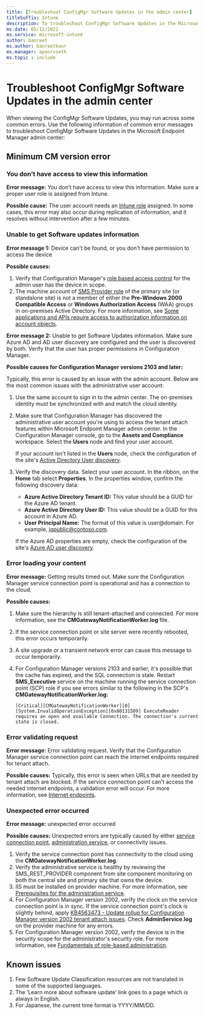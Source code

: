 ```yaml
---
title: [Troubleshoot ConfigMgr Software Updates in the admin center]
titleSuffix: Intune
description: To troubleshoot ConfigMgr Software Updates in the Microsoft Endpoint Manager admin center
ms.date: 05/12/2022
ms.service: microsoft-intune
author: banreet
ms.author: banreetkaur
ms.manager: apoorvseth
ms.topic : include
---
```




<!--13035723-->

# <a name="SoftwareUpdates"></a> Troubleshoot ConfigMgr Software Updates in the admin center


When viewing the ConfigMgr Software Updates, you may run across some common errors. Use the following information of common error messages to troubleshoot ConfigMgr Software Updates in the Microsoft Endpoint Manager admin center:

## Minimum CM version error

### You don’t have access to view this information

**Error message:** You don’t have access to view this information. Make sure a proper user role is assigned from Intune.

**Possible cause:** The user account needs an [Intune role](../../intune/fundamentals/role-based-access-control.md) assigned. In some cases, this error may also occur during replication of information, and it resolves without intervention after a few minutes.

### Unable to get Software updates information

**Error message 1:** Device can't be found, or you don't have permission to access the device

**Possible causes:**

1. Verify that Configuration Manager's [role based access control](configmgr\core\understand\fundamentals-of-role-based-administration.md) for the admin user has the device in scope.
2. The machine account of [SMS Provider role](configmgr\core\plan-design\hierarchy\plan-for-the-sms-provider.md) of the primary site (or standalone site) is not a member of either the **Pre-Windows 2000 Compatible Access** or **Windows Authorization Access** (WAA) groups in on-premises Active Directory. For more information, see [Some applications and APIs require access to authorization information on account objects](https://docs.microsoft.com/en-us/troubleshoot/windows-server/identity/apps-apis-require-access).

**Error message 2:** Unable to get Software Updates information. Make sure Azure AD and AD user discovery are configured and the user is discovered by both. Verify that the user has proper permissions in Configuration Manager.

**Possible causes for Configuration Manager versions 2103 and later:**

Typically, this error is caused by an issue with the admin account. Below are the most common issues with the administrative user account:

1. Use the same account to sign in to the admin center. The on-premises identity must be synchronized with and match the cloud identity.
2. Make sure that Configuration Manager has discovered the administrative user account you're using to access the tenant attach features within Microsoft Endpoint Manager admin center. In the Configuration Manager console, go to the **Assets and Compliance** workspace. Select the **Users** node and find your user account.

    If your account isn't listed in the **Users** node, check the configuration of the site's [Active Directory User discovery](configmgr\core\servers\deploy\configure\about-discovery-methods.md).

3. Verify the discovery data. Select your user account. In the ribbon, on the **Home** tab select **Properties**. In the properties window, confirm the following discovery data:

    - **Azure Active Directory Tenant ID:** This value should be a GUID for the Azure AD tenant.
    - **Azure Active Directory User ID:** This value should be a GUID for this account in Azure AD.
    - **User Principal Name:** The format of this value is user@domain. For example, jqpublic@contoso.com.

    If the Azure AD properties are empty, check the configuration of the site's [Azure AD user discovery](configmgr/core/servers/deploy/configure/about-discovery-methods.md).

### Error loading your content

**Error message:** Getting results timed out. Make sure the Configuration Manager service connection point is operational and has a connection to the cloud.

**Possible causes:**

1. Make sure the hierarchy is still tenant-attached and connected. For more information, see the **CMGatewayNotificationWorker.log** file.
2. If the service connection point or site server were recently rebooted, this error occurs temporarily.
3. A site upgrade or a transient network error can cause this message to occur temporarily.
4. For Configuration Manager versions 2103 and earlier, it's possible that the cache has expired, and the SQL connection is stale. Restart **SMS_Executive** service on the machine running the service connection point (SCP) role if you see errors similar to the following in the SCP's **CMGatewayNotificationWorker.log:**

    `[Critical][CMGatewayNotificationWorker][0][System.InvalidOperationException][0x80131509]
    ExecuteReader requires an open and available Connection. The connection's current state is closed.`

### Error validating request

**Error message:** Error validating request. Verify that the Configuration Manager service connection point can reach the internet endpoints required for tenant attach.

**Possible causes:** Typically, this error is seen when URLs that are needed by tenant attach are blocked. If the service connection point can't access the needed internet endpoints, a validation error will occur. For more information, see [Internet endpoints](configmgr/tenant-attach/prerequisites#internet-endpoints.md).

### Unexpected error occurred

**Error message:** unexpected error occurred

**Possible causes:** Unexpected errors are typically caused by either [service connection point](configmgr/core/servers/deploy/configure/about-the-service-connection-point.md), [administration service](configmgr/develop/adminservice/overview.md), or connectivity issues.

1. Verify the service connection point has connectivity to the cloud using the **CMGatewayNotificationWorker.log**.
2. Verify the administrative service is healthy by reviewing the SMS_REST_PROVIDER component from site component monitoring on both the central site and primary site that owns the device.
3. IIS must be installed on provider machine. For more information, see [Prerequisites for the administration service](configmgr/develop/adminservice/overview#prerequisites.md).
4. For Configuration Manager version 2002, verify the clock on the service connection point is in sync. If the service connection point's clock is slightly behind, apply [KB4563473 - Update rollup for Configuration Manager version 2002 tenant attach issues](https://support.microsoft.com/help/4563473). Check **AdminService.log** on the provider machine for any errors.
5. For Configuration Manager version 2002, verify the device is in the security scope for the administrator's security role. For more information, see [Fundamentals of role-based administration](configmgr/core/understand/fundamentals-of-role-based-administration.md).

## Known issues

1. Few Software Update Classification resources are not translated in some of the supported languages.
2. The ‘Learn more about software update’ link goes to a page which is always in English.
3. For Japanese, the current time format is YYYY/MM/DD.
